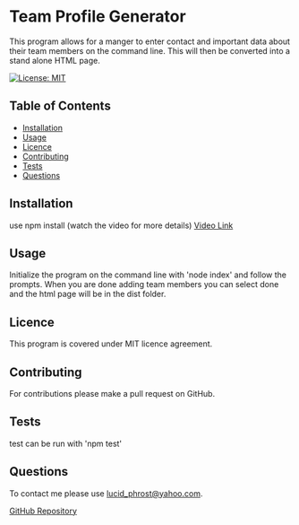 # Team Profile Generator
  This program allows for a manger to enter contact and important data about their team members on the command line. This will then be converted into a stand alone HTML page.

  [![License: MIT](https://img.shields.io/badge/License-MIT-yellow.svg)](https://opensource.org/licenses/MIT)

  ## Table of Contents
  * [Installation](##Installation)
  * [Usage](##Usage)
  * [Licence](##Licence)
  * [Contributing](##Contriuting)
  * [Tests](##Tests)
  * [Questions](##Questions)

  ## Installation
  use npm install (watch the video for more details)
  [Video Link](https://drive.google.com/file/d/1mGWMRM0CiopIWpOFg8unM3xchMOs2RfR/view)

  ## Usage
  Initialize the program on the command line with 'node index' and follow the prompts. When you are done adding team members you can select done and the html page will be in the dist folder.

  ## Licence
  This program is covered under MIT licence agreement.


  ## Contributing
  For contributions please make a pull request on GitHub.

  ## Tests
  test can be run with 'npm test'

  ## Questions
  To contact me please use lucid_phrost@yahoo.com. 

  [GitHub Repository](http://github.com/khargol1)

